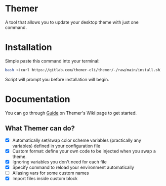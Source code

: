 # Themer 
A tool that allows you to update your desktop theme with just one command.

# Installation

Simple paste this command into your terminal:

```bash
bash <(curl https://gitlab.com/themer-cli/themer/-/raw/main/install.sh)
```

Script will prompt you before installation will begin.

# Documentation
You can go through [Guide](https://gitlab.com/themer-cli/themer/-/wikis/home) on Themer's Wiki page to get started.

## What Themer can do?
- [X] Automatically set/swap color scheme variables (practically any variables) defined in your configuration file
- [X] Custom format: define your own code to be injected when you swap a theme.
- [X] Ignoring variables you don't need for each file
- [X] Specify command to reload your environment automatically
- [ ] Aliasing vars for some custom names 
- [X] Import files inside custom block
